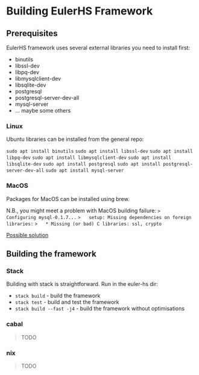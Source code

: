 # Building EulerHS Framework

## Prerequisites

EulerHS framework uses several external libraries you need to install first:

- binutils
- libssl-dev
- libpq-dev
- libmysqlclient-dev
- libsqlite-dev
- postgresql
- postgresql-server-dev-all
- mysql-server
- ... maybe some others

### Linux

Ubuntu libraries can be installed from the general repo:

`sudo apt install binutils`
`sudo apt install libssl-dev`
`sudo apt install libpq-dev`
`sudo apt install libmysqlclient-dev`
`sudo apt install libsqlite-dev`
`sudo apt install postgresql`
`sudo apt install postgresql-server-dev-all`
`sudo apt install mysql-server`

### MacOS

Packages for MacOS can be installed using brew.

N.B., you might meet a problem with MacOS building failure:
`>   Configuring mysql-0.1.7...`
`>   setup: Missing dependencies on foreign libraries:`
`>   * Missing (or bad) C libraries: ssl, crypto`

[Possible solution](https://github.com/depressed-pho/HsOpenSSL/issues/41)

## Building the framework

### Stack

Building with stack is straightforward. Run in the euler-hs dir:

- `stack build`            - build the framework
- `stack test`             - build and test the framework
- `stack build --fast -j4` - build the framework without optimisations

### cabal

> TODO

### nix

> TODO
